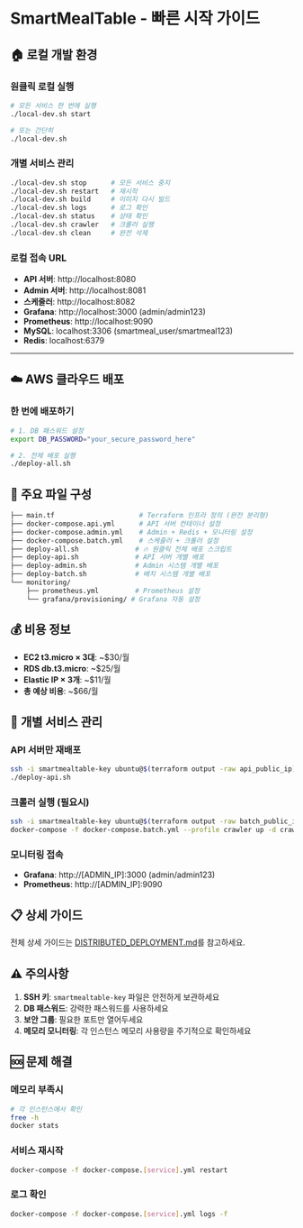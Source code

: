# SmartMealTable - 빠른 시작 가이드

## 🏠 로컬 개발 환경

### 원클릭 로컬 실행
```bash
# 모든 서비스 한 번에 실행
./local-dev.sh start

# 또는 간단히
./local-dev.sh
```

### 개별 서비스 관리
```bash
./local-dev.sh stop      # 모든 서비스 중지
./local-dev.sh restart   # 재시작
./local-dev.sh build     # 이미지 다시 빌드
./local-dev.sh logs      # 로그 확인
./local-dev.sh status    # 상태 확인
./local-dev.sh crawler   # 크롤러 실행
./local-dev.sh clean     # 완전 삭제
```

### 로컬 접속 URL
- **API 서버**: http://localhost:8080
- **Admin 서버**: http://localhost:8081  
- **스케줄러**: http://localhost:8082
- **Grafana**: http://localhost:3000 (admin/admin123)
- **Prometheus**: http://localhost:9090
- **MySQL**: localhost:3306 (smartmeal_user/smartmeal123)
- **Redis**: localhost:6379

---

## ☁️ AWS 클라우드 배포

### 한 번에 배포하기
```bash
# 1. DB 패스워드 설정
export DB_PASSWORD="your_secure_password_here"

# 2. 전체 배포 실행
./deploy-all.sh
```

## 📁 주요 파일 구성

```bash
├── main.tf                     # Terraform 인프라 정의 (완전 분리형)
├── docker-compose.api.yml      # API 서버 컨테이너 설정
├── docker-compose.admin.yml    # Admin + Redis + 모니터링 설정  
├── docker-compose.batch.yml    # 스케줄러 + 크롤러 설정
├── deploy-all.sh              # 🔥 원클릭 전체 배포 스크립트
├── deploy-api.sh              # API 서버 개별 배포
├── deploy-admin.sh            # Admin 시스템 개별 배포  
├── deploy-batch.sh            # 배치 시스템 개별 배포
└── monitoring/
    ├── prometheus.yml         # Prometheus 설정
    └── grafana/provisioning/ # Grafana 자동 설정
```

## 💰 비용 정보

- **EC2 t3.micro × 3대**: ~$30/월
- **RDS db.t3.micro**: ~$25/월  
- **Elastic IP × 3개**: ~$11/월
- **총 예상 비용**: ~$66/월

## 🔧 개별 서비스 관리

### API 서버만 재배포
```bash
ssh -i smartmealtable-key ubuntu@$(terraform output -raw api_public_ip)
./deploy-api.sh
```

### 크롤러 실행 (필요시)
```bash
ssh -i smartmealtable-key ubuntu@$(terraform output -raw batch_public_ip)
docker-compose -f docker-compose.batch.yml --profile crawler up -d crawler
```

### 모니터링 접속
- **Grafana**: http://[ADMIN_IP]:3000 (admin/admin123)
- **Prometheus**: http://[ADMIN_IP]:9090

## 📋 상세 가이드

전체 상세 가이드는 [DISTRIBUTED_DEPLOYMENT.md](./DISTRIBUTED_DEPLOYMENT.md)를 참고하세요.

## ⚠️ 주의사항

1. **SSH 키**: `smartmealtable-key` 파일은 안전하게 보관하세요
2. **DB 패스워드**: 강력한 패스워드를 사용하세요  
3. **보안 그룹**: 필요한 포트만 열어두세요
4. **메모리 모니터링**: 각 인스턴스 메모리 사용량을 주기적으로 확인하세요

## 🆘 문제 해결

### 메모리 부족시
```bash
# 각 인스턴스에서 확인
free -h
docker stats
```

### 서비스 재시작
```bash
docker-compose -f docker-compose.[service].yml restart
```

### 로그 확인  
```bash
docker-compose -f docker-compose.[service].yml logs -f
```